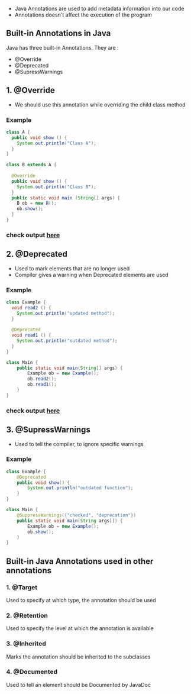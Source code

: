 * Java Annotations are used to add metadata information into our code
* Annotations doesn't affect the execution of the program

## Built-in Annotations in Java
Java has three built-in Annotations. They are :
* @Override
* @Deprecated
* @SupressWarnings

## 1. @Override
* We should use this annotation while overriding the child class method
### Example
```java
class A {
  public void show () {
    System.out.println("Class A");
  }
}

class B extends A {
  
  @Override
  public void show () {
    System.out.println("Class B");
  }
  public static void main (String[] args) {
    B ob = new B();
    ob.show();
  }
}
```
### check output [here](https://onecompiler.com/java/3w4fga8at)

## 2. @Deprecated
* Used to mark elements that are no longer used
* Compiler gives a warning when Deprecated elements are used
### Example
```java
class Example {
  void read2 () {
    System.out.println("updated method");
  }
  
  @Deprecated
  void read1 () {
    System.out.println("outdated method");
  }
}

class Main {
    public static void main(String[] args) {
        Example ob = new Example();
        ob.read2();
        ob.read1();
    }
}
```
### check output [here](https://onecompiler.com/java/3w4fgjd3e)

## 3. @SupressWarnings
* Used to tell the compiler, to ignore specific warnings

### Example

```java
class Example { 
	@Deprecated
	public void show() { 
		System.out.println("outdated function"); 
	} 
} 

class Main { 
	@SuppressWarnings({"checked", "deprecation"}) 
	public static void main(String args[]) { 
		Example ob = new Example(); 
		ob.show(); 
	} 
} 
```

## Built-in Java Annotations used in other annotations

### 1. @Target 
Used to specify at which type, the annotation should be used

### 2. @Retention
Used to specify the level at which the annotation is available

### 3. @Inherited
Marks the annotation should be inherited to the subclasses

### 4. @Documented
Used to tell an element should be Documented by JavaDoc